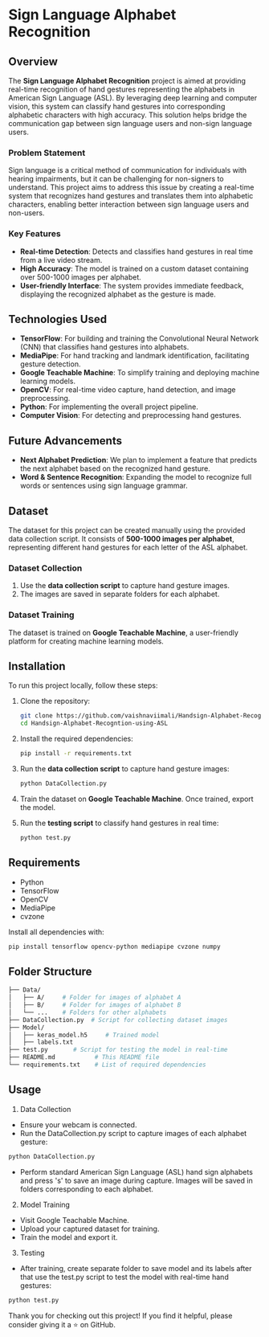 # Sign Language Alphabet Recognition

## Overview

The **Sign Language Alphabet Recognition** project is aimed at providing real-time recognition of hand gestures representing the alphabets in American Sign Language (ASL). By leveraging deep learning and computer vision, this system can classify hand gestures into corresponding alphabetic characters with high accuracy. This solution helps bridge the communication gap between sign language users and non-sign language users.

### Problem Statement
Sign language is a critical method of communication for individuals with hearing impairments, but it can be challenging for non-signers to understand. This project aims to address this issue by creating a real-time system that recognizes hand gestures and translates them into alphabetic characters, enabling better interaction between sign language users and non-users.

### Key Features
- **Real-time Detection**: Detects and classifies hand gestures in real time from a live video stream.
- **High Accuracy**: The model is trained on a custom dataset containing over 500-1000 images per alphabet.
- **User-friendly Interface**: The system provides immediate feedback, displaying the recognized alphabet as the gesture is made.

## Technologies Used
- **TensorFlow**: For building and training the Convolutional Neural Network (CNN) that classifies hand gestures into alphabets.
- **MediaPipe**: For hand tracking and landmark identification, facilitating gesture detection.
- **Google Teachable Machine**: To simplify training and deploying machine learning models.
- **OpenCV**: For real-time video capture, hand detection, and image preprocessing.
- **Python**: For implementing the overall project pipeline.
- **Computer Vision**: For detecting and preprocessing hand gestures.

## Future Advancements
- **Next Alphabet Prediction**: We plan to implement a feature that predicts the next alphabet based on the recognized hand gesture.
- **Word & Sentence Recognition**: Expanding the model to recognize full words or sentences using sign language grammar.

## Dataset
The dataset for this project can be created manually using the provided data collection script. It consists of **500-1000 images per alphabet**, representing different hand gestures for each letter of the ASL alphabet.

### Dataset Collection
1. Use the **data collection script** to capture hand gesture images.
2. The images are saved in separate folders for each alphabet.

### Dataset Training
The dataset is trained on **Google Teachable Machine**, a user-friendly platform for creating machine learning models.

## Installation

To run this project locally, follow these steps:

1. Clone the repository:
    ```bash
    git clone https://github.com/vaishnaviimali/Handsign-Alphabet-Recogntion-using-ASL.git
    cd Handsign-Alphabet-Recogntion-using-ASL
    ```

2. Install the required dependencies:
    ```bash
    pip install -r requirements.txt
    ```

3. Run the **data collection script** to capture hand gesture images:
    ```bash
    python DataCollection.py
    ```

4. Train the dataset on **Google Teachable Machine**. Once trained, export the model.

5. Run the **testing script** to classify hand gestures in real time:
    ```bash
    python test.py
    ```
    
## Requirements

- Python
- TensorFlow
- OpenCV
- MediaPipe
- cvzone

Install all dependencies with:
```bash
pip install tensorflow opencv-python mediapipe cvzone numpy
```
## Folder Structure
```bash
├── Data/
│   ├── A/     # Folder for images of alphabet A
│   ├── B/     # Folder for images of alphabet B
│   └── ...    # Folders for other alphabets
├── DataCollection.py  # Script for collecting dataset images
├── Model/
│   ├── keras_model.h5     # Trained model 
│   ├── labels.txt
├── test.py       # Script for testing the model in real-time
├── README.md           # This README file
└── requirements.txt    # List of required dependencies
```

## Usage
1. Data Collection
- Ensure your webcam is connected.
- Run the DataCollection.py script to capture images of each alphabet gesture:
```bash
python DataCollection.py
```
- Perform standard American Sign Language (ASL) hand sign alphabets and press 's' to save an image during capture. Images will be saved in folders corresponding to each alphabet.

2. Model Training
- Visit Google Teachable Machine.
- Upload your captured dataset for training.
- Train the model and export it.

3. Testing
- After training, create separate folder to save model and its labels after that use the test.py script to test the model with real-time hand gestures:
```bash
python test.py
```

Thank you for checking out this project! If you find it helpful, please consider giving it a ⭐️ on GitHub.





